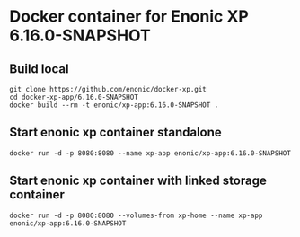 # Docker container for Enonic XP 6.16.0-SNAPSHOT

## Build local

    git clone https://github.com/enonic/docker-xp.git
    cd docker-xp-app/6.16.0-SNAPSHOT
    docker build --rm -t enonic/xp-app:6.16.0-SNAPSHOT .

## Start enonic xp container standalone

    docker run -d -p 8080:8080 --name xp-app enonic/xp-app:6.16.0-SNAPSHOT

## Start enonic xp container with linked storage container

    docker run -d -p 8080:8080 --volumes-from xp-home --name xp-app enonic/xp-app:6.16.0-SNAPSHOT

